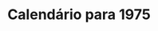 ---
ref: sol-160-0001
title: "Calendário para 1975"
author_name: ["Victor Palla, Comité José Dias Coelho, José Dias Coelho, Ivone Balette, José Farinha, Cipriano Dourado, António Domingues, Maria Barreira"]
publisher: ["Edições Avante!"]
year: "y1974"
origin: ["Portugal"]
formats: ["calendar"]
disciplines: ["graphic-design"]
tags:
layout: artifact
status: ["scan"]
published: false
int_published: false
image_count:
date_added: 2023-06-16
batch:
---